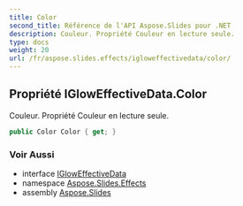 ```yaml
---
title: Color
second_title: Référence de l'API Aspose.Slides pour .NET
description: Couleur. Propriété Couleur en lecture seule.
type: docs
weight: 20
url: /fr/aspose.slides.effects/igloweffectivedata/color/
---
```


## Propriété IGlowEffectiveData.Color

Couleur. Propriété Couleur en lecture seule.

```csharp
public Color Color { get; }
```

### Voir Aussi

* interface [IGlowEffectiveData](../../igloweffectivedata)
* namespace [Aspose.Slides.Effects](../../igloweffectivedata)
* assembly [Aspose.Slides](../../../)

<!-- NE PAS ÉDITEZ : généré par xmldocmd pour Aspose.Slides.dll -->